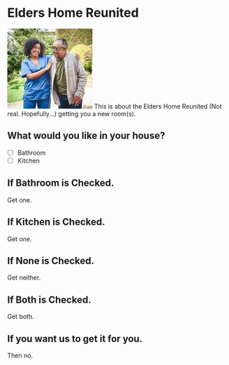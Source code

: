 # Elders Home Reunited
![ ](https://github.com/Wowzaa89/Elders-Home-Reunited/blob/main/download.jpg)
This is about the Elders Home Reunited (Not real. Hopefully...) getting you a new room(s).
## What would you like in your house?
- [ ] Bathroom
- [ ] Kitchen

## If Bathroom is Checked.
Get one.
## If Kitchen is Checked.
Get one.
## If None is Checked.
Get neither.
## If Both is Checked.
Get both.
## If you want us to get it for you.
Then no.
